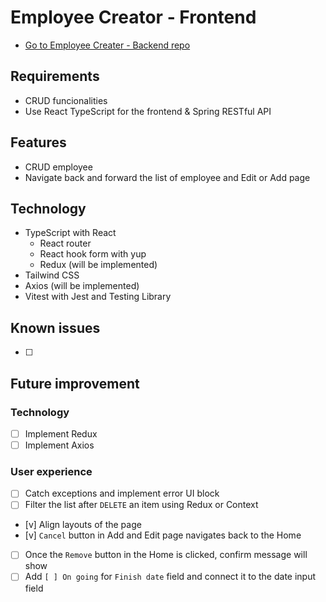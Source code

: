 # Employee Creator - Frontend

- [Go to Employee Creater - Backend repo](https://github.com/aanmeba/employee-creator-api)

## Requirements

- CRUD funcionalities
- Use React TypeScript for the frontend & Spring RESTful API

## Features

- CRUD employee
- Navigate back and forward the list of employee and Edit or Add page

## Technology

- TypeScript with React
  - React router
  - React hook form with yup
  - Redux (will be implemented)
- Tailwind CSS
- Axios (will be implemented)
- Vitest with Jest and Testing Library

## Known issues

- [ ]

## Future improvement

### Technology

- [ ] Implement Redux
- [ ] Implement Axios

### User experience

- [ ] Catch exceptions and implement error UI block
- [ ] Filter the list after `DELETE` an item using Redux or Context
- [v] Align layouts of the page
- [v] `Cancel` button in Add and Edit page navigates back to the Home
- [ ] Once the `Remove` button in the Home is clicked, confirm message will show
- [ ] Add `[ ] On going` for `Finish date` field and connect it to the date input field
